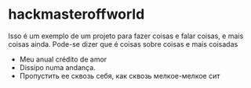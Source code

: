 # hackmasteroffworld

Isso é um exemplo de um projeto para fazer coisas e falar coisas, e mais coisas ainda.
Pode-se dizer que é coisas sobre coisas e mais coisadas

- Meu anual crédito de amor
- Dissipo numa andança.
- Пропустить ее сквозь себя,
как сквозь мелкое-мелкое сит

